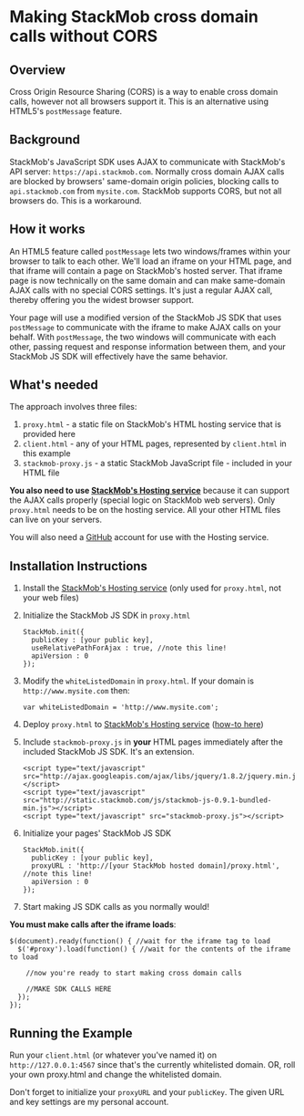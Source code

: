 Making StackMob cross domain calls without CORS
========

## Overview

Cross Origin Resource Sharing (CORS) is a way to enable cross domain calls, however not all browsers support it.  This is an alternative using HTML5's `postMessage` feature.

## Background

StackMob's JavaScript SDK uses AJAX to communicate with StackMob's API server: `https://api.stackmob.com`.  Normally cross domain AJAX calls are blocked by browsers' same-domain origin policies, blocking calls to `api.stackmob.com` from `mysite.com`.  StackMob supports CORS, but not all browsers do.  This is a workaround.

## How it works

An HTML5 feature called `postMessage` lets two windows/frames within your browser to talk to each other.  We'll load an iframe on your HTML page, and that iframe will contain a page on StackMob's hosted server.  That iframe page is now technically on the same domain and can make same-domain AJAX calls with no special CORS settings.  It's just a regular AJAX call, thereby offering you the widest browser support.

Your page will use a modified version of the StackMob JS SDK that uses `postMessage` to communicate with the iframe to make AJAX calls on your behalf.  With `postMessage`, the two windows will communicate with each other, passing request and response information between them, and your StackMob JS SDK will effectively have the same behavior.

## What's needed

The approach involves three files:

1. `proxy.html` - a static file on StackMob's HTML hosting service that is provided here
2. `client.html` - any of your HTML pages, represented by `client.html` in this example
3. `stackmob-proxy.js` - a static StackMob JavaScript file - included in your HTML file

<b>You also need to use <a href="https://marketplace.stackmob.com/module/html5" target="_blank">StackMob's Hosting service</a></b> because it can support the AJAX calls properly (special logic on StackMob web servers).  Only `proxy.html` needs to be on the hosting service.  All your other HTML files can live on your servers.

You will also need a <a href="http://www.github.com" target="_blank">GitHub</a> account for use with the Hosting service.


## Installation Instructions

1.  Install the <a href="https://marketplace.stackmob.com/module/html5" target="_blank">StackMob's Hosting service</a> (only used for `proxy.html`, not your web files)
2.  Initialize the StackMob JS SDK in `proxy.html`

        StackMob.init({
          publicKey : [your public key],
          useRelativePathForAjax : true, //note this line!
          apiVersion : 0
        });

3.  Modify the `whiteListedDomain` in `proxy.html`.  If your domain is `http://www.mysite.com` then:

        var whiteListedDomain = 'http://www.mysite.com';

4.  Deploy `proxy.html` to <a href="https://marketplace.stackmob.com/module/html5" target="_blank">StackMob's Hosting service</a> (<a href="https://developer.stackmob.com/module/html5" target="_blank">how-to here</a>)
5.  Include `stackmob-proxy.js` in **your** HTML pages immediately after the included StackMob JS SDK.  It's an extension.

        <script type="text/javascript" src="http://ajax.googleapis.com/ajax/libs/jquery/1.8.2/jquery.min.js"></script>
        <script type="text/javascript" src="http://static.stackmob.com/js/stackmob-js-0.9.1-bundled-min.js"></script>
        <script type="text/javascript" src="stackmob-proxy.js"></script>

6.  Initialize your pages' StackMob JS SDK

        StackMob.init({
          publicKey : [your public key],
          proxyURL : 'http://[your StackMob hosted domain]/proxy.html', //note this line!
          apiVersion : 0
        });

7.  Start making JS SDK calls as you normally would!

**You must make calls after the iframe loads**:

```
$(document).ready(function() { //wait for the iframe tag to load
  $('#proxy').load(function() { //wait for the contents of the iframe to load
    
    //now you're ready to start making cross domain calls
    
    //MAKE SDK CALLS HERE
  });
});
```

## Running the Example

Run your `client.html` (or whatever you've named it) on `http://127.0.0.1:4567` since that's the currently whitelisted domain.  OR, roll your own proxy.html and change the whitelisted domain.

Don't forget to initialize your `proxyURL` and your `publicKey`.  The given URL and key settings are my personal account.
